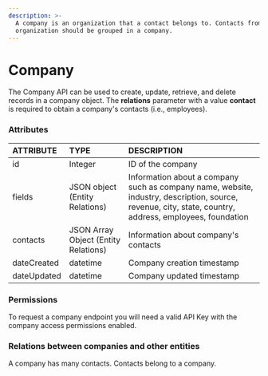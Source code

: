 ```yaml
---
description: >-
  A company is an organization that a contact belongs to. Contacts from the same
  organization should be grouped in a company.
---
```


# Company

The Company API can be used to create, update, retrieve, and delete records in a company object. The **relations** parameter with a value **contact** is required to obtain a company's contacts \(i.e., employees\).

### Attributes 

| ATTRIBUTE | TYPE | DESCRIPTION |
| :--- | :--- | :--- |
| id | Integer | ID of the company |
| fields | JSON object \(Entity Relations\) | Information about a company such as company name, website, industry, description, source, revenue, city, state, country, address, employees, foundation |
| contacts | JSON Array Object \(Entity Relations\) | Information about company's contacts |
| dateCreated | datetime | Company creation timestamp |
| dateUpdated | datetime | Company updated timestamp |

### **Permissions**

To request a company endpoint you will need a valid API Key with the company access permissions enabled.

### **Relations between companies and other entities**

A company has many contacts. Contacts belong to a company. 


